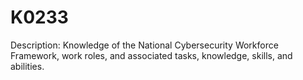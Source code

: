 # K0233
Description: Knowledge of the National Cybersecurity Workforce Framework, work roles, and associated tasks, knowledge, skills, and abilities.
